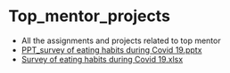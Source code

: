 # Top_mentor_projects
* All the assignments and projects related to top mentor
* [PPT_survey of eating habits during Covid 19.pptx](https://github.com/Vinutha28/Top_mentor_projects/files/6986554/PPT_survey.of.eating.habits.during.Covid.19.pptx)
* [Survey of eating habits during Covid 19.xlsx](https://github.com/Vinutha28/Top_mentor_projects/files/6986555/Survey.of.eating.habits.during.Covid.19.xlsx)
